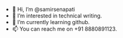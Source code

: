 - 👋 Hi, I’m @samirsenapati
- 👀 I’m interested in technical writing.
- 🌱 I’m currently learning github.
- 📫 You can reach me on +91 8880891123.

<!---
samirsenapati/samirsenapati is a ✨ special ✨ repository because its `README.md` (this file) appears on your GitHub profile.
You can click the Preview link to take a look at your changes.
--->
